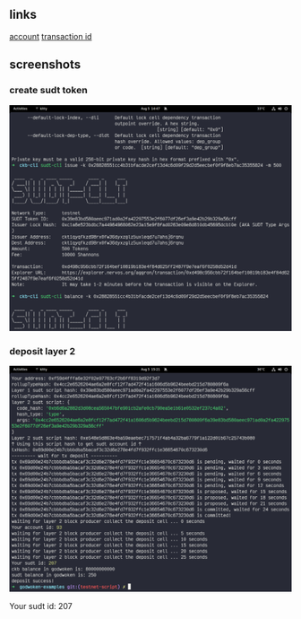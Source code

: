 ## links

[account](https://explorer.nervos.org/aggron/address/ckt1qyqfkzd98rx0fw36dyxzglz5uxleqd7u7ahsj6rqnu)
[transaction id](https://explorer.nervos.org/aggron/transaction/0xd498c956cbb72f164bef10819b183e4f84d625ff2487f9e7eaf6f0258d52d41d)

## screenshots

### create sudt token
![create sudt](./create-sudt.png)

### deposit layer 2
![deposit](./deposit.png)

Your sudt id: 207
